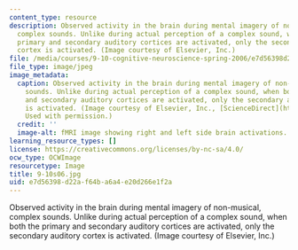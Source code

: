 ```yaml
---
content_type: resource
description: Observed activity in the brain during mental imagery of non-musical,
  complex sounds. Unlike during actual perception of a complex sound, when both the
  primary and secondary auditory cortices are activated, only the secondary auditory
  cortex is activated. (Image courtesy of Elsevier, Inc.)
file: /media/courses/9-10-cognitive-neuroscience-spring-2006/e7d56398d22af64ba6a4e20d266e1f2a_9-10s06.jpg
file_type: image/jpeg
image_metadata:
  caption: Observed activity in the brain during mental imagery of non-musical, complex
    sounds. Unlike during actual perception of a complex sound, when both the primary
    and secondary auditory cortices are activated, only the secondary auditory cortex
    is activated. (Image courtesy of Elsevier, Inc., [ScienceDirect](http://www.sciencedirect.com/).
    Used with permission.)
  credit: ''
  image-alt: fMRI image showing right and left side brain activations.
learning_resource_types: []
license: https://creativecommons.org/licenses/by-nc-sa/4.0/
ocw_type: OCWImage
resourcetype: Image
title: 9-10s06.jpg
uid: e7d56398-d22a-f64b-a6a4-e20d266e1f2a
---
```

Observed activity in the brain during mental imagery of non-musical, complex sounds. Unlike during actual perception of a complex sound, when both the primary and secondary auditory cortices are activated, only the secondary auditory cortex is activated. (Image courtesy of Elsevier, Inc.)